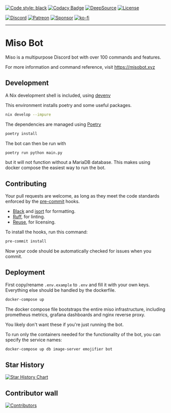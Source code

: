 [![Code style: black](https://img.shields.io/badge/code%20style-black-000000.svg)](https://github.com/psf/black)
[![Codacy Badge](https://api.codacy.com/project/badge/Grade/84479f7c0f4c44a6aa2ba435e0215436)](https://app.codacy.com/manual/joinemm/miso-bot?utm_source=github.com&utm_medium=referral&utm_content=joinemm/miso-bot&utm_campaign=Badge_Grade_Dashboard)
[![DeepSource](https://deepsource.io/gh/joinemm/miso-bot.svg/?label=active+issues&show_trend=true&token=0E1BBh1I4k_HkqRvfRy86yMc)](https://deepsource.io/gh/joinemm/miso-bot/?ref=repository-badge)
[![License](https://img.shields.io/github/license/joinemm/miso-bot)](https://img.shields.io/github/license/joinemm/miso-bot)

[![Discord](https://img.shields.io/discord/652904322706833409.svg?label=&logo=discord&logoColor=ffffff&color=7389D8&labelColor=6A7EC2)](https://discord.gg/RzDW3Ne)
[![Patreon](https://img.shields.io/badge/Patreon-donate-orange.svg)](https://www.patreon.com/joinemm)
[![Sponsor](https://img.shields.io/github/sponsors/joinemm?color=%23db61a2)](https://github.com/sponsors/joinemm)
[![ko-fi](https://ko-fi.com/img/githubbutton_sm.svg)](https://ko-fi.com/B0B824LWC)

* * *

# Miso Bot

Miso is a multipurpose Discord bot with over 100 commands and features.

For more information and command reference, visit <https://misobot.xyz>

## Development

A Nix development shell is included, using [devenv](https://github.com/cachix/devenv)

This environment installs poetry and some useful packages.

```sh
nix develop --impure
```

The dependencies are managed using [Poetry](https://python-poetry.org/)

```sh
poetry install
```

The bot can then be run with

```sh
poetry run python main.py
```

but it will not function without a MariaDB database.
This makes using docker compose the easiest way to run the bot.

## Contributing

Your pull requests are welcome, as long as they meet the code standards enforced by the [pre-commit](https://pre-commit.com/) hooks.

- [Black](https://github.com/psf/black) and [isort](https://pycqa.github.io/isort/) for formatting.
- [Ruff](https://github.com/astral-sh/ruff), for linting.
- [Reuse](https://reuse.software/), for licensing.

To install the hooks, run this command:

```sh
pre-commit install
```

Now your code should be automatically checked for issues when you commit.

## Deployment

First copy/rename `.env.example` to `.env` and fill it with your own keys.
Everything else should be handled by the dockerfile.

```sh
docker-compose up
```

The docker compose file bootstraps the entire miso infrastructure,
including prometheus metrics, grafana dashboards and nginx reverse proxy.

You likely don't want these if you're just running the bot.

To run only the containers needed for the functionality of the bot, you can specify the service names:

```sh
docker-compose up db image-server emojifier bot
```

## Star History

[![Star History Chart](https://api.star-history.com/svg?repos=joinemm/miso-bot&type=Date)](https://star-history.com/#joinemm/miso-bot&Date)

## Contributor wall

[![Contributors](https://contrib.rocks/image?repo=joinemm/miso-bot)](https://github.com/joinemm/miso-bot/graphs/contributors)
